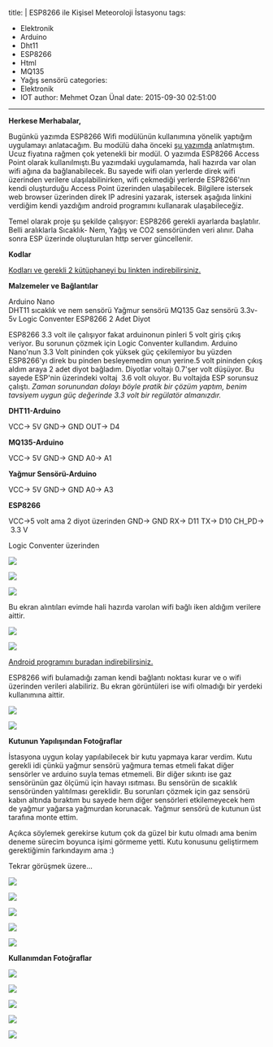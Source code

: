 title: |
  ESP8266 ile Kişisel Meteoroloji İstasyonu
tags:
  - Elektronik
  - Arduino
  - Dht11
  - ESP8266
  - Html
  - MQ135
  - Yağış sensörü
categories:
  - Elektronik
  - IOT
author: Mehmet Ozan Ünal
date: 2015-09-30 02:51:00
---
**Herkese Merhabalar,**

Bugünkü yazımda ESP8266 Wifi modülünün kullanımına yönelik yaptığım uygulamayı anlatacağım. Bu modülü daha önceki [şu yazımda](https://mozanunal.com/2015/03/esp8266-modulu-html-server/) anlatmıştım. Ucuz fiyatına rağmen çok yetenekli bir modül. O yazımda ESP8266 Access Point olarak kullanılmıştı.Bu yazımdaki uygulamamda, hali hazırda var olan wifi ağına da bağlanabilecek. Bu sayede wifi olan yerlerde direk wifi üzerinden verilere ulaşılabilinirken, wifi çekmediği yerlerde ESP8266'nın kendi oluşturduğu Access Point üzerinden ulaşabilecek. Bilgilere istersek web browser üzerinden direk IP adresini yazarak, istersek aşağıda linkini verdiğim kendi yazdığım android programını kullanarak ulaşabileceğiz.  

Temel olarak proje şu şekilde çalışıyor: ESP8266 gerekli ayarlarda başlatılır. Belli aralıklarla Sıcaklık- Nem, Yağış ve CO2 sensöründen veri alınır. Daha sonra ESP üzerinde oluşturulan http server güncellenir.  
<!-- more -->  

**Kodlar**

[Kodları ve gerekli 2 kütüphaneyi bu linkten indirebilirsiniz.](https://drive.google.com/file/d/0B5j__Lyt9ozbTnpTSnFqMXN0ZmM/view?usp=sharing)

**Malzemeler ve Bağlantılar**

Arduino Nano  
DHT11 sıcaklık ve nem sensörü
Yağmur sensörü
MQ135 Gaz sensörü
3.3v-5v Logic Conventer
ESP8266
2 Adet Diyot

ESP8266 3.3 volt ile çalışıyor fakat arduinonun pinleri 5 volt giriş çıkış veriyor. Bu sorunun çözmek için Logic Conventer kullandım. Arduino Nano'nun 3.3 Volt pininden çok yüksek güç çekilemiyor bu yüzden ESP8266'yı direk bu pinden besleyemedim onun yerine.5 volt pininden çıkış aldım araya 2 adet diyot bağladım. Diyotlar voltajı 0.7'şer volt düşüyor. Bu sayede ESP'nin üzerindeki voltaj  3.6 volt oluyor. Bu voltajda ESP sorunsuz çalıştı. *Zaman sorunundan dolayı böyle pratik bir çözüm yaptım, benim tavsiyem uygun güç değerinde 3.3 volt bir regülatör almanızdır.*

**DHT11-Arduino**

VCC-> 5V
GND-> GND
OUT-> D4

**MQ135-Arduino**


VCC-> 5V
GND-> GND
A0-> A1

**Yağmur Sensörü-Arduino**

VCC-> 5V
GND-> GND
A0-> A3

**ESP8266**

VCC->5 volt ama 2 diyot üzerinden
GND-> GND
RX-> D11
TX-> D10
CH_PD->  3.3 V

Logic Conventer üzerinden

![](https://3.bp.blogspot.com/-UsQPPk3G-MI/VgnJI9pRNrI/AAAAAAAAN30/7GegSuJOKME/s720/IMG_20150925_212341.jpg)

![](https://2.bp.blogspot.com/-oiJYi4TyoMw/VgnJIzmC2wI/AAAAAAAAN30/7WTyKCPeXfs/s720/IMG_20150925_212313.jpg)

![](https://2.bp.blogspot.com/-7MZxz-XQeTY/VgnJI1fHQaI/AAAAAAAAN30/v7xnKD6yuRY/s720/IMG_20150925_212355.jpg)

Bu ekran alıntıları evimde hali hazırda varolan wifi bağlı iken aldığım verilere aittir.

![](https://3.bp.blogspot.com/-ftOtLZRfSes/VgnJo1gLsVI/AAAAAAAAN38/AckuZXojd20/s720/Screenshot_2015-09-21-03-29-17.png)

![](https://1.bp.blogspot.com/-6ZQQErWn0kk/VgnJo0T65TI/AAAAAAAAN38/XBIjLV4sOSs/s720/Screenshot_2015-09-21-03-28-56.png)

[Android programını buradan indirebilirsiniz.](https://drive.google.com/file/d/0B5j__Lyt9ozbR3dLVTI1aUluaDQ/view?usp=sharing)

ESP8266 wifi bulamadığı zaman kendi bağlantı noktası kurar ve o wifi üzerinden verileri alabiliriz. Bu ekran görüntüleri ise wifi olmadığı bir yerdeki kullanımına aittir.

![](https://2.bp.blogspot.com/-bvwApOI45EQ/VgnJo8LjAmI/AAAAAAAAN38/zZT_0rPKcj0/s720/Screenshot_2015-09-21-03-32-30.png)

![](https://3.bp.blogspot.com/--MXnSlm1V-w/VgnJo5ZT8eI/AAAAAAAAN38/MdtZNLbApng/s720/Screenshot_2015-09-21-03-32-20.png)

**Kutunun Yapılışından Fotoğraflar**

İstasyona uygun kolay yapılabilecek bir kutu yapmaya karar verdim. Kutu gerekli idi çünkü yağmur sensörü yağmura temas etmeli fakat diğer sensörler ve arduino suyla temas etmemeli. Bir diğer sıkıntı ise gaz sensörünün gaz ölçümü için havayı ısıtması. Bu sensörün de sıcaklık sensöründen yalıtılması gereklidir. Bu sorunları çözmek için gaz sensörü kabın altında bıraktım bu sayede hem diğer sensörleri etkilemeyecek hem de yağmur yağarsa yağmurdan korunacak. Yağmur sensörü de kutunun üst tarafına monte ettim.

Açıkca söylemek gerekirse kutum çok da güzel bir kutu olmadı ama benim deneme sürecim boyunca işimi görmeme yetti. Kutu konusunu geliştirmem gerektiğimin farkındayım ama :)

Tekrar görüşmek üzere...

![](https://4.bp.blogspot.com/-RGH6ITJsFyE/VgnKily7kAI/AAAAAAAAN4I/9hpkiDRVoGI/s720/IMG_20150927_051714.jpg)

![](https://4.bp.blogspot.com/-UT7zNRBiyOo/VgnKij25wkI/AAAAAAAAN4I/5KahfdHf-9M/s720/IMG_20150927_051020.jpg)

![](https://2.bp.blogspot.com/-sFqrsX7Z2AY/VgnKilp7m9I/AAAAAAAAN4I/qVjUq3gUgAc/s720/IMG_20150927_051025.jpg)

![](https://3.bp.blogspot.com/-XlJhaF-ukVg/VgnKisqzSSI/AAAAAAAAN4I/v0GvktwQYxc/s720/IMG_20150927_052253.jpg)

![](https://2.bp.blogspot.com/-Hi9uNCDzUZA/VgnKivThhwI/AAAAAAAAN4I/p0qCZvtBTo8/s720/IMG_20150927_052257.jpg)

**Kullanımdan Fotoğraflar**

![](https://2.bp.blogspot.com/-i-Hnpx085Y0/VgnKqjbYhGI/AAAAAAAAN4Q/hdOeMIs6FyA/s720/IMG_20150927_052636.jpg)

![](https://3.bp.blogspot.com/-8fMHQZUC4BY/VgnKqnuVNtI/AAAAAAAAN4Q/JnbNiOKbmWU/s720/IMG_20150927_052610.jpg)

![](https://4.bp.blogspot.com/-6lK1r9Lwnqo/VgnKqnbjVWI/AAAAAAAAN4Q/Fvf8tIzwfd0/s720/IMG_20150927_092540.jpg)

![](https://4.bp.blogspot.com/-Que5jw7wr_M/VgnKqm2KyCI/AAAAAAAAN4Q/gyI_bqgkNDI/s720/IMG_20150927_052528.jpg)

![](https://4.bp.blogspot.com/-GMjB4GNfzxA/VgnKqnih3_I/AAAAAAAAN4Q/_8x55IdwthM/s720/IMG_20150927_092548.jpg)